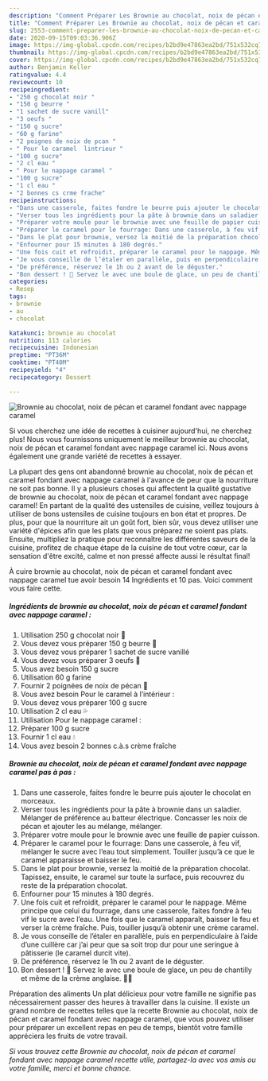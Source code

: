 ```yaml
---
description: "Comment Préparer Les Brownie au chocolat, noix de pécan et caramel fondant avec nappage caramel"
title: "Comment Préparer Les Brownie au chocolat, noix de pécan et caramel fondant avec nappage caramel"
slug: 2553-comment-preparer-les-brownie-au-chocolat-noix-de-pecan-et-caramel-fondant-avec-nappage-caramel
date: 2020-09-15T09:03:36.906Z
image: https://img-global.cpcdn.com/recipes/b2bd9e47863ea2bd/751x532cq70/brownie-au-chocolat-noix-de-pecan-et-caramel-fondant-avec-nappage-caramel-photo-principale-de-la-recette.jpg
thumbnail: https://img-global.cpcdn.com/recipes/b2bd9e47863ea2bd/751x532cq70/brownie-au-chocolat-noix-de-pecan-et-caramel-fondant-avec-nappage-caramel-photo-principale-de-la-recette.jpg
cover: https://img-global.cpcdn.com/recipes/b2bd9e47863ea2bd/751x532cq70/brownie-au-chocolat-noix-de-pecan-et-caramel-fondant-avec-nappage-caramel-photo-principale-de-la-recette.jpg
author: Benjamin Keller
ratingvalue: 4.4
reviewcount: 10
recipeingredient:
- "250 g chocolat noir "
- "150 g beurre "
- "1 sachet de sucre vanill"
- "3 oeufs "
- "150 g sucre"
- "60 g farine"
- "2 poignes de noix de pcan "
- " Pour le caramel  lintrieur "
- "100 g sucre"
- "2 cl eau "
- " Pour le nappage caramel "
- "100 g sucre"
- "1 cl eau "
- "2 bonnes cs crme frache"
recipeinstructions:
- "Dans une casserole, faites fondre le beurre puis ajouter le chocolat en morceaux."
- "Verser tous les ingrédients pour la pâte à brownie dans un saladier. Mélanger de préférence au batteur électrique. Concasser les noix de pécan et ajouter les au mélange, mélanger."
- "Préparer votre moule pour le brownie avec une feuille de papier cuisson."
- "Préparer le caramel pour le fourrage: Dans une casserole, à feu vif, mélanger le sucre avec l’eau tout simplement. Touiller jusqu’à ce que le caramel apparaisse et baisser le feu."
- "Dans le plat pour brownie, versez la moitié de la préparation chocolat. Tapissez, ensuite, le caramel sur toute la surface, puis recouvrez du reste de la préparation chocolat."
- "Enfourner pour 15 minutes à 180 degrés."
- "Une fois cuit et refroidit, préparer le caramel pour le nappage. Même principe que celui du fourrage, dans une casserole, faites fondre à feu vif le sucre avec l’eau. Une fois que le caramel apparaît, baisser le feu et verser la crème fraîche. Puis, touiller jusqu’à obtenir une crème caramel."
- "Je vous conseille de l’étaler en parallèle, puis en perpendiculaire à l’aide d’une cuillère car j’ai peur que sa soit trop dur pour une seringue à pâtisserie (le caramel durcit vite)."
- "De préférence, réservez le 1h ou 2 avant de le déguster."
- "Bon dessert ! 🤤 Servez le avec une boule de glace, un peu de chantilly et même de la crème anglaise. 🍧🍨"
categories:
- Resep
tags:
- brownie
- au
- chocolat

katakunci: brownie au chocolat 
nutrition: 113 calories
recipecuisine: Indonesian
preptime: "PT36M"
cooktime: "PT40M"
recipeyield: "4"
recipecategory: Dessert

---
```



![Brownie au chocolat, noix de pécan et caramel fondant avec nappage caramel](https://img-global.cpcdn.com/recipes/b2bd9e47863ea2bd/751x532cq70/brownie-au-chocolat-noix-de-pecan-et-caramel-fondant-avec-nappage-caramel-photo-principale-de-la-recette.jpg)

Si vous cherchez une idée de recettes à cuisiner aujourd'hui, ne cherchez plus! Nous vous fournissons uniquement le meilleur brownie au chocolat, noix de pécan et caramel fondant avec nappage caramel ici. Nous avons également une grande variété de recettes à essayer.

La plupart des gens ont abandonné brownie au chocolat, noix de pécan et caramel fondant avec nappage caramel à l'avance de peur que la nourriture ne soit pas bonne. Il y a plusieurs choses qui affectent la qualité gustative de brownie au chocolat, noix de pécan et caramel fondant avec nappage caramel! En partant de la qualité des ustensiles de cuisine, veillez toujours à utiliser de bons ustensiles de cuisine toujours en bon état et propres. De plus, pour que la nourriture ait un goût fort, bien sûr, vous devez utiliser une variété d'épices afin que les plats que vous préparez ne soient pas plats. Ensuite, multipliez la pratique pour reconnaître les différentes saveurs de la cuisine, profitez de chaque étape de la cuisine de tout votre cœur, car la sensation d'être excité, calme et non pressé affecte aussi le résultat final!

<!--inarticleads1-->

À cuire brownie au chocolat, noix de pécan et caramel fondant avec nappage caramel tue avoir besoin 14 Ingrédients et 10 pas. Voici comment vous faire cette.

##### Ingrédients de brownie au chocolat, noix de pécan et caramel fondant avec nappage caramel :

1. Utilisation 250 g chocolat noir 🍫
1. Vous devez vous préparer 150 g beurre 🧈
1. Vous devez vous préparer 1 sachet de sucre vanillé
1. Vous devez vous préparer 3 oeufs 🥚
1. Vous avez besoin 150 g sucre
1. Utilisation 60 g farine
1. Fournir 2 poignées de noix de pécan 🥜
1. Vous avez besoin  Pour le caramel à l’intérieur :
1. Vous devez vous préparer 100 g sucre
1. Utilisation 2 cl eau 💦
1. Utilisation  Pour le nappage caramel :
1. Préparer 100 g sucre
1. Fournir 1 cl eau 💧
1. Vous avez besoin 2 bonnes c.à.s crème fraîche




<!--inarticleads2-->

##### Brownie au chocolat, noix de pécan et caramel fondant avec nappage caramel pas à pas :

1. Dans une casserole, faites fondre le beurre puis ajouter le chocolat en morceaux.
1. Verser tous les ingrédients pour la pâte à brownie dans un saladier. Mélanger de préférence au batteur électrique. Concasser les noix de pécan et ajouter les au mélange, mélanger.
1. Préparer votre moule pour le brownie avec une feuille de papier cuisson.
1. Préparer le caramel pour le fourrage: Dans une casserole, à feu vif, mélanger le sucre avec l’eau tout simplement. Touiller jusqu’à ce que le caramel apparaisse et baisser le feu.
1. Dans le plat pour brownie, versez la moitié de la préparation chocolat. Tapissez, ensuite, le caramel sur toute la surface, puis recouvrez du reste de la préparation chocolat.
1. Enfourner pour 15 minutes à 180 degrés.
1. Une fois cuit et refroidit, préparer le caramel pour le nappage. Même principe que celui du fourrage, dans une casserole, faites fondre à feu vif le sucre avec l’eau. Une fois que le caramel apparaît, baisser le feu et verser la crème fraîche. Puis, touiller jusqu’à obtenir une crème caramel.
1. Je vous conseille de l’étaler en parallèle, puis en perpendiculaire à l’aide d’une cuillère car j’ai peur que sa soit trop dur pour une seringue à pâtisserie (le caramel durcit vite).
1. De préférence, réservez le 1h ou 2 avant de le déguster.
1. Bon dessert ! 🤤 Servez le avec une boule de glace, un peu de chantilly et même de la crème anglaise. 🍧🍨




<!--inarticleads1-->

<p>
Préparation des aliments Un plat délicieux pour votre famille ne signifie pas nécessairement passer des heures à travailler dans la cuisine. Il existe un grand nombre de recettes telles que la recette Brownie au chocolat, noix de pécan et caramel fondant avec nappage caramel, que vous pouvez utiliser pour préparer un excellent repas en peu de temps, bientôt votre famille appréciera les fruits de votre travail.
</p>

<p>
<i>Si vous trouvez cette Brownie au chocolat, noix de pécan et caramel fondant avec nappage caramel recette utile, partagez-la avec vos amis ou votre famille, merci et bonne chance.</i>
</p>
